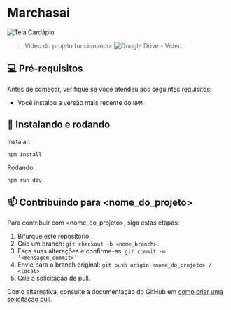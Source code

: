 # Marchasai

<img src="https://github.com/user-attachments/assets/e903a1be-c7a4-40f8-885c-5a3880507e68" alt="Tela Cardápio">

> Video do projeto funcionando: ![Google Drive - Video](https://drive.google.com/file/d/14PIXgVb5NcfvEeYu_J2VGMU65j-7doBu/view?usp=sharing)

## 💻 Pré-requisitos

Antes de começar, verifique se você atendeu aos seguintes requisitos:

- Você instalou a versão mais recente do `NPM`

## 🚀 Instalando e rodando

Instalar:

```
npm install
```

Rodando:

```
npm run dev
```

## 📫 Contribuindo para <nome_do_projeto>

Para contribuir com <nome_do_projeto>, siga estas etapas:

1. Bifurque este repositório.
2. Crie um branch: `git checkout -b <nome_branch>`.
3. Faça suas alterações e confirme-as: `git commit -m '<mensagem_commit>'`
4. Envie para o branch original: `git push origin <nome_do_projeto> / <local>`
5. Crie a solicitação de pull.

Como alternativa, consulte a documentação do GitHub em [como criar uma solicitação pull](https://help.github.com/en/github/collaborating-with-issues-and-pull-requests/creating-a-pull-request).
